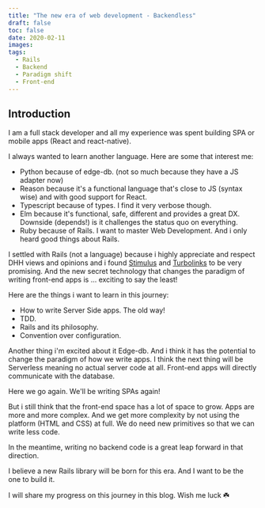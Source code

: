 ```yaml
---
title: "The new era of web development - Backendless"
draft: false
toc: false
date: 2020-02-11
images:
tags: 
  - Rails
  - Backend
  - Paradigm shift
  - Front-end
---
```

## Introduction
I am a full stack developer and all my experience was spent building SPA or mobile apps (React and react-native).

I always wanted to learn another language. Here are some that interest me:
- Python because of edge-db. (not so much because they have a JS adapter now)
- Reason because it's a functional language that's close to JS (syntax wise) and with good support for React. 
- Typescript because of types. I find it very verbose though.
- Elm because it's functional, safe, different and provides a great DX. Downside (depends!) is it challenges the status quo on everything.
- Ruby because of Rails. I want to master Web Development. And i only heard good things about Rails.

I settled with Rails (not a language) because i highly appreciate and respect DHH views and opinions and i found [Stimulus](https://github.com/stimulusjs/stimulus) and [Turbolinks](https://github.com/turbolinks/turbolinks) to be very promising.
And the new secret technology that changes the paradigm of writing front-end apps is ... exciting to say the least!

Here are the things i want to learn in this journey:
- How to write Server Side apps. The old way!
- TDD.
- Rails and its philosophy.
- Convention over configuration.

Another thing i'm excited about it Edge-db. And i think it has the potential to change the paradigm of how we write apps.
I think the next thing will be Serverless meaning no actual server code at all.
Front-end apps will directly communicate with the database. 

Here we go again. We'll be writing SPAs again!

But i still think that the front-end space has a lot of space to grow.
Apps are more and more complex. And we get more complexity by not using the platform (HTML and CSS) at full.
We do need new primitives so that we can write less code.

In the meantime, writing no backend code is a great leap forward in that direction.

I believe a new Rails library will be born for this era. And I want to be the one to build it.

I will share my progress on this journey in this blog. Wish me luck ☘️
